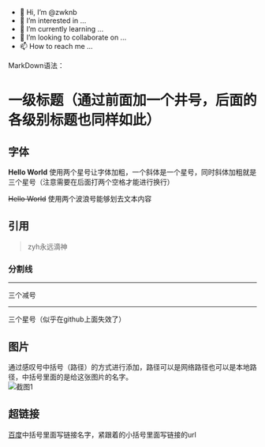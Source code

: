 - 👋 Hi, I’m @zwknb
- 👀 I’m interested in ...
- 🌱 I’m currently learning ...
- 💞️ I’m looking to collaborate on ...
- 📫 How to reach me ...

<!---
zwknb/zwknb is a ✨ special ✨ repository because its `README.md` (this file) appears on your GitHub profile.
You can click the Preview link to take a look at your changes.
--->
MarkDown语法：
# 一级标题（通过前面加一个井号，后面的各级别标题也同样如此）

## 字体
**Hello World** 使用两个星号让字体加粗，一个斜体是一个星号，同时斜体加粗就是三个星号（注意需要在后面打两个空格才能进行换行）  

~~Hello World~~ 使用两个波浪号能够划去文本内容  

## 引用
> zyh永远滴神

### 分割线

---
三个减号
***
三个星号（似乎在github上面失效了）

## 图片

通过感叹号中括号（路径）的方式进行添加，路径可以是网络路径也可以是本地路径，中括号里面的是给这张图片的名字。  
![截图1](https://img1.baidu.com/it/u=2298484978,1703903334&fm=26&fmt=auto&gp=0.jpg)  

## 超链接
[百度](www.baidu.com)中括号里面写链接名字，紧跟着的小括号里面写链接的url








